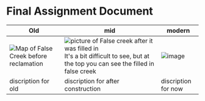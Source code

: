 # Final Assignment Document

| Old                                                          | mid                                                          | modern |
| ------------------------------------------------------------ | ------------------------------------------------------------ | ------ |
| ![Map of False Creek before reclamation](https://upload.wikimedia.org/wikipedia/commons/thumb/7/7a/1898_Van_Pan_Map.jpg/1920px-1898_Van_Pan_Map.jpg) | ![picture of False creek after it was filled in](https://searcharchives.vancouver.ca/uploads/r/null/5/5/d/55dbcb4323003439ffbb51034d63f136b9c468c39b186bfa018a76281c5cad31/9d474695-50a1-44f1-a2cc-cac900a0427a-CVA59-03.jpg) It's a bit difficult to see, but at the top you can see the filled in false creek |  ![image](https://user-images.githubusercontent.com/37968460/121600519-6f85a000-c9f9-11eb-82a5-ff5047ee82fb.png) |
|                                  discription for old                            |         discription for after construction                                                     |   discription for now     |


